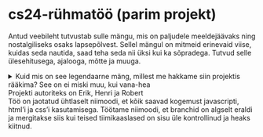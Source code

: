 # cs24-rühmatöö (parim projekt)
Antud veebileht tutvustab sulle mängu, mis on paljudele meeldejäävaks ning nostalgiliseks osaks lapsepõlvest. Sellel mängul on mitmeid erinevaid viise, kuidas seda nautida, saad teha seda nii üksi kui ka sõpradega. Tutvud selle ülesehitusega, ajalooga, mõtte ja muuga.
<details>
  <summary>Kuid mis on see legendaarne mäng, millest me hakkame siin projektis rääkima? See on ei miski muu, kui vana-hea</summary>
  <img src="https://external-content.duckduckgo.com/iu/?u=https%3A%2F%2Fstore-images.s-microsoft.com%2Fimage%2Fapps.60323.14294656681058683.4d17bdd8-7026-429a-846f-cf7836bc9e56.a69e6905-8926-4a48-b243-14a039b97aae%3Fmode%3Dscale%26q%3D90%26h%3D1080%26w%3D1920%26format%3Djpg&f=1&nofb=1&ipt=7406add601907b317d89340678620930e343496d5890fb0009ee0b21741d5b2c&ipo=images" alt="Minecraft.">
  Note: Kui antud pilt pole sulle tuttav, siis see on õige leht just sinu jaoks
</details>
Projekti autoriteks on Erik, Henri ja Robert <br>
Töö on jaotatud ühtlaselt niimoodi, et kõik saavad kogemust javascripti, html’i ja css’i kasutamisega. Töötame niimoodi, et branchid on algselt eraldi ja mergitakse siis kui teised tiimikaaslased on sisu üle kontrollinud ja heaks kiitnud.
